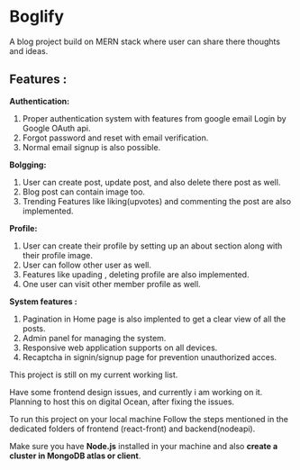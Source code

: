 # Boglify
A blog project build on MERN stack where user can share there thoughts and ideas.

## **Features :**

**Authentication:**
1. Proper authentication system with features from google email Login by Google OAuth api.
2. Forgot password and reset with email verification.
3. Normal email signup is also possible.

**Bolgging:**
1. User can create post, update post, and also delete there post as well.
2. Blog post can contain image too.
3. Trending Features like liking(upvotes) and commenting the post are also implemented.

**Profile:**
1.  User can create their profile by setting up an about section along with their profile image.
2.  User can follow other user as well.
3.  Features like upading , deleting profile are also implemented. 
4.  One user can visit other member profile as well.

**System features :**
1. Pagination in Home page is also implented to get a clear view of all the posts.
2. Admin panel for managing the system. 
3. Responsive web application supports on all devices.
4. Recaptcha in signin/signup page for prevention unauthorized acces. 


This project is still on my current working list.

Have some frontend design issues, and currently i am working on it.
Planning to host this on digital Ocean, after fixing the issues.

To run this project on your local machine
Follow the steps mentioned in the dedicated folders of frontend (react-front) and backend(nodeapi).

Make sure you have **Node.js** installed in your machine and also **create a cluster in MongoDB atlas or client**. 

